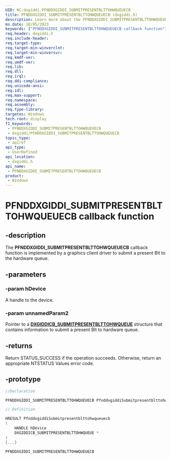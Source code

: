```yaml
---
UID: NC:dxgiddi.PFNDDXGIDDI_SUBMITPRESENTBLTTOHWQUEUECB
title: PFNDDXGIDDI_SUBMITPRESENTBLTTOHWQUEUECB (dxgiddi.h)
description: Learn more about the PFNDDXGIDDI_SUBMITPRESENTBLTTOHWQUEUECB callback function.
ms.date: 10/05/2023
keywords: ["PFNDDXGIDDI_SUBMITPRESENTBLTTOHWQUEUECB callback function"]
req.header: dxgiddi.h
req.include-header: 
req.target-type: 
req.target-min-winverclnt: 
req.target-min-winversvr: 
req.kmdf-ver: 
req.umdf-ver: 
req.lib: 
req.dll: 
req.irql: 
req.ddi-compliance: 
req.unicode-ansi: 
req.idl: 
req.max-support: 
req.namespace: 
req.assembly: 
req.type-library: 
targetos: Windows
tech.root: display
f1_keywords:
 - PFNDDXGIDDI_SUBMITPRESENTBLTTOHWQUEUECB
 - dxgiddi/PFNDDXGIDDI_SUBMITPRESENTBLTTOHWQUEUECB
topic_type:
 - apiref
api_type:
 - UserDefined
api_location:
 - dxgiddi.h
api_name:
 - PFNDDXGIDDI_SUBMITPRESENTBLTTOHWQUEUECB
product:
 - Windows
---
```


# PFNDDXGIDDI_SUBMITPRESENTBLTTOHWQUEUECB callback function

## -description

The **PFNDDXGIDDI_SUBMITPRESENTBLTTOHWQUEUECB** callback function is implemented by a graphics client driver to submit a present Blt to the hardware queue.

## -parameters

### -param hDevice

A handle to the device.

### -param unnamedParam2

Pointer to a [**DXGIDDICB_SUBMITPRESENTBLTTOHWQUEUE**](ns-dxgiddi-dxgiddicb_submitpresentblttohwqueue.md) structure that contains information to submit a present Blt to hardware queue.

## -returns

Return STATUS_SUCCESS if the operation succeeds. Otherwise, return an appropriate NTSTATUS Values error code.

## -prototype

```cpp
//Declaration

PFNDDXGIDDI_SUBMITPRESENTBLTTOHWQUEUECB PfnddxgiddiSubmitpresentblttohwqueuecb;

// Definition

HRESULT PfnddxgiddiSubmitpresentblttohwqueuecb
(
    HANDLE hDevice
    DXGIDDICB_SUBMITPRESENTBLTTOHWQUEUE *
)
{...}

PFNDDXGIDDI_SUBMITPRESENTBLTTOHWQUEUECB


```
